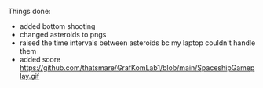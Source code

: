 Things done:
 - added bottom shooting 
 - changed asteroids to pngs
 - raised the time intervals between asteroids bc my laptop couldn't handle them
 - added score 
https://github.com/thatsmare/GrafKomLab1/blob/main/SpaceshipGameplay.gif
